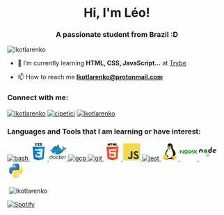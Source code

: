 <!-- Thanks to https://github.com/rahuldkjain/github-profile-readme-generator -->
<h1 align="center">Hi, I'm Léo!</h1>
<h3 align="center">A passionate student from Brazil :D</h3>

<p align="left"> <img src="https://komarev.com/ghpvc/?username=lkotlarenko&label=Profile%20views&color=0e75b6&style=flat" alt="lkotlarenko" /> </p>

- 🌱 I’m currently learning **HTML, CSS, JavaScript...** at [Trybe](https://www.betrybe.com)

- 📫 How to reach me **lkotlarenko@protonmail.com**

<h3 align="left">Connect with me:</h3>
<p align="left">
<a href="https://codepen.io/lkotlarenko" target="blank"><img align="center" src="https://raw.githubusercontent.com/rahuldkjain/github-profile-readme-generator/master/src/images/icons/Social/codepen.svg" alt="lkotlarenko" height="30" width="40" /></a>
<a href="https://twitter.com/cipetici" target="blank"><img align="center" src="https://raw.githubusercontent.com/rahuldkjain/github-profile-readme-generator/master/src/images/icons/Social/twitter.svg" alt="cipetici" height="30" width="40" /></a>
<a href="https://linkedin.com/in/lkotlarenko" target="blank"><img align="center" src="https://raw.githubusercontent.com/rahuldkjain/github-profile-readme-generator/master/src/images/icons/Social/linked-in-alt.svg" alt="lkotlarenko" height="30" width="40" /></a>
</p>

<h3 align="left">Languages and Tools that I am learning or have interest:</h3>
<p align="left"> <a href="https://www.gnu.org/software/bash/" target="_blank"> <img src="https://www.vectorlogo.zone/logos/gnu_bash/gnu_bash-icon.svg" alt="bash" width="40" height="40"/> </a> <a href="https://www.w3schools.com/css/" target="_blank"> <img src="https://raw.githubusercontent.com/devicons/devicon/master/icons/css3/css3-original-wordmark.svg" alt="css3" width="40" height="40"/> </a> <a href="https://www.docker.com/" target="_blank"> <img src="https://raw.githubusercontent.com/devicons/devicon/master/icons/docker/docker-original-wordmark.svg" alt="docker" width="40" height="40"/> </a> <a href="https://cloud.google.com" target="_blank"> <img src="https://www.vectorlogo.zone/logos/google_cloud/google_cloud-icon.svg" alt="gcp" width="40" height="40"/> </a> <a href="https://git-scm.com/" target="_blank"> <img src="https://www.vectorlogo.zone/logos/git-scm/git-scm-icon.svg" alt="git" width="40" height="40"/> </a> <a href="https://www.w3.org/html/" target="_blank"> <img src="https://raw.githubusercontent.com/devicons/devicon/master/icons/html5/html5-original-wordmark.svg" alt="html5" width="40" height="40"/> </a> <a href="https://developer.mozilla.org/en-US/docs/Web/JavaScript" target="_blank"> <img src="https://raw.githubusercontent.com/devicons/devicon/master/icons/javascript/javascript-original.svg" alt="javascript" width="40" height="40"/> </a> <a href="https://jestjs.io" target="_blank"> <img src="https://www.vectorlogo.zone/logos/jestjsio/jestjsio-icon.svg" alt="jest" width="40" height="40"/> </a> <a href="https://www.linux.org/" target="_blank"> <img src="https://raw.githubusercontent.com/devicons/devicon/master/icons/linux/linux-original.svg" alt="linux" width="40" height="40"/> </a> <a href="https://www.nginx.com" target="_blank"> <img src="https://raw.githubusercontent.com/devicons/devicon/master/icons/nginx/nginx-original.svg" alt="nginx" width="40" height="40"/> </a> <a href="https://nodejs.org" target="_blank"> <img src="https://raw.githubusercontent.com/devicons/devicon/master/icons/nodejs/nodejs-original-wordmark.svg" alt="nodejs" width="40" height="40"/> </a> <a href="https://www.python.org" target="_blank"> <img src="https://raw.githubusercontent.com/devicons/devicon/master/icons/python/python-original.svg" alt="python" width="40" height="40"/> </a> </p>

<p>&nbsp;<img align="center" src="https://github-readme-stats.vercel.app/api?username=lkotlarenko&show_icons=true&theme=dark&locale=en" alt="lkotlarenko" /></p>

<!-- Spotify Now Playing Card https://github.com/novatorem/novatorem -->

[![Spotify](https://spotify-now-playing-lkotlarenko.vercel.app/api/spotify)](https://open.spotify.com/user/lkotlarenko)
